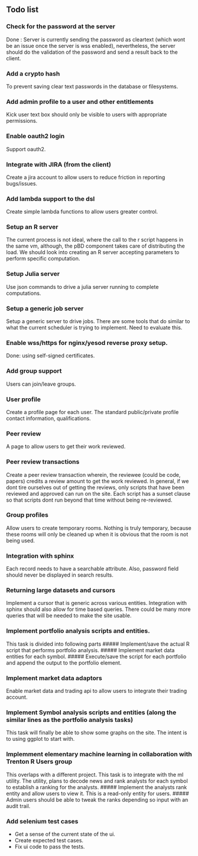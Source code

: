 ## Todo list

### Check for the password at the server
Done : Server is currently sending the password as cleartext (which wont be an issue once the server is wss enabled), nevertheless, the server should do the validation of the password and send a result back to the client.

### Add a crypto hash
To prevent saving clear text passwords in the database or filesystems.

### Add admin profile to a user and other entitlements
Kick user text box should only be visible to users with appropriate permissions.

### Enable oauth2 login
Support oauth2.

### Integrate with JIRA (from the client)
Create a jira account to allow users to reduce friction in reporting bugs/issues.

### Add lambda support to the dsl
Create simple lambda functions to allow users greater control.

### Setup an R server
The current process is not ideal, where the call to the r script happens in the same vm, although, the 
pBD component takes care of distributing the load. We should look into creating an R server accepting 
parameters to perform specific computation.

### Setup Julia server
Use json commands to drive a julia server running to complete computations.

### Setup a generic job server
Setup a generic server to drive jobs. There are some tools that do similar 
to what the current scheduler is trying to implement. Need to evaluate this.

### Enable wss/https for nginx/yesod reverse proxy setup.
Done: using self-signed certificates.

### Add group support
Users can join/leave groups.

### User profile
Create a profile page for each user. The standard public/private profile contact information, qualifications.
### Peer review
A page to allow users to get their work reviewed. 

### Peer review transactions
Create a peer review transaction wherein, the reviewee (could be code, papers) credits a review amount to get the work reviewed. In general, if we dont tire ourselves out of getting the reviews, only scripts that have been reviewed and approved can run on the site. Each script has a sunset clause so that scripts
dont run beyond that time without being re-reviewed.

### Group profiles
Allow users to create temporary rooms. Nothing is truly temporary, because these rooms will only be cleaned up when it is obvious that the room is not being used.

### Integration with sphinx
Each record needs to have a searchable attribute. Also, password field should never be displayed in search results.


### Returning large datasets and cursors
Implement a cursor that is generic across various entities. Integration with sphinx should also allow for time based queries. There could be many more queries that will be needed to make the site usable.

### Implement portfolio analysis scripts and entities.
This task is divided into following parts
	##### Implement/save the actual R script that performs portfolio analysis.
	##### Implement market data entities for each symbol.
	##### Execute/save the script for each portfolio and append the output to the portfolio element.

### Implement market data adaptors
Enable market data and trading api to allow users to integrate their trading account.

### Implement Symbol analysis scripts and entities (along the similar lines as the portfolio analysis tasks)
This task will finally be able to show some graphs on the site. The intent is to using ggplot to start with.

### Implemment elementary machine learning in collaboration with Trenton R Users group
This overlaps with a different project. This task is to integrate with the ml utility. The utility, plans to decode news and rank analysts for each symbol to establish a ranking for the analysts.
	##### Implement the analysts rank entity and allow users to view it. This is a read-only entity for 
		users.
	##### Admin users should be able to tweak the ranks depending so input with an audit trail.


### Add selenium test cases
* Get a sense of the current state of the ui.
* Create expected test cases.
* Fix ui code to pass the tests.
